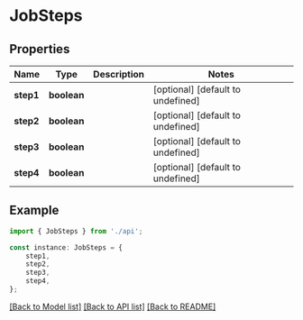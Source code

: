 # JobSteps


## Properties

Name | Type | Description | Notes
------------ | ------------- | ------------- | -------------
**step1** | **boolean** |  | [optional] [default to undefined]
**step2** | **boolean** |  | [optional] [default to undefined]
**step3** | **boolean** |  | [optional] [default to undefined]
**step4** | **boolean** |  | [optional] [default to undefined]

## Example

```typescript
import { JobSteps } from './api';

const instance: JobSteps = {
    step1,
    step2,
    step3,
    step4,
};
```

[[Back to Model list]](../README.md#documentation-for-models) [[Back to API list]](../README.md#documentation-for-api-endpoints) [[Back to README]](../README.md)
